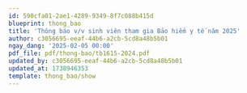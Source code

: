 ```yaml
---
id: 590cfa01-2ae1-4289-9349-8f7c088b415d
blueprint: thong_bao
title: 'Thông báo v/v sinh viên tham gia Bảo hiểm y tế năm 2025'
author: c3056695-eeaf-44b6-a2cb-5cd8a48b5b01
ngay_dang: '2025-02-05 00:00'
pdf_file: pdf/thong-bao/tb1615-2024.pdf
updated_by: c3056695-eeaf-44b6-a2cb-5cd8a48b5b01
updated_at: 1738946353
template: thong_bao/show
---
```

